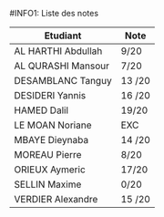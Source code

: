 #INFO1: Liste des notes

| Etudiant       | Note         |
| ---------------|--------------|
| AL HARTHI Abdullah |  9/20 |
| AL QURASHI Mansour |  7/20 |
| DESAMBLANC Tanguy |  13 /20  |
| DESIDERI Yannis |  16 /20  |
| HAMED Dalil |  19/20  |
| LE MOAN Noriane | EXC  |
| MBAYE Dieynaba |  14 /20  |
| MOREAU Pierre |  8/20  |
| ORIEUX Aymeric |  17/20  |
| SELLIN Maxime |  0/20   |
| VERDIER Alexandre |  15 /20  |
